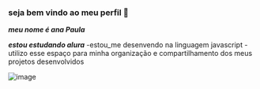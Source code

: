 ### seja bem vindo ao meu perfil 💟

***meu nome é ana Paula***

***estou estudando alura***
-estou_me desenvendo na linguagem javascript
-utilizo esse espaço para minha organização e compartilhamento dos meus projetos desenvolvidos 

![image](https://github.com/user-attachments/assets/93967682-3cc7-4fa3-b360-fb8a499ea334)
